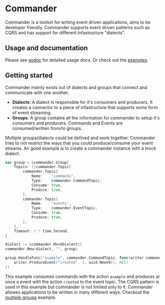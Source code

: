 # Commander

Commander is a toolset for writing event driven applications, aims to be developer friendly. Commander supports event driven patterns such as CQRS and has support for different infastructure "dialects".

## Usage and documentation

Please see [godoc](https://godoc.org/github.com/jeroenrinzema/commander) for detailed usage docs. Or check out the [examples](https://github.com/jeroenrinzema/commander/tree/master/examples).

## Getting started

Commander mainly exists out of dialects and groups that connect and communicate with one another.

- **Dialects**: A dialect is responsible for it's consumers and producers. It creates a connector to a piece of infastructure that supports some form of event streaming.
- **Groups**: A group contains all the information for commander to setup it's consumers and producers. Commands and Events are consumed/written from/to groups.

Multiple groups/dialects could be defined and work together. Commander tries to not restrict the ways that you could produce/consume your event streams.
An good example is to create a commander instance with a mock dialect.

```go
var group = &commander.Group{
	Topics: []commander.Topic{
		commander.Topic{
			Name:    "commands",
			Type:    commander.CommandTopic,
			Consume: true,
			Produce: true,
		},
		commander.Topic{
			Name:    "events",
			Type:    commander.EventTopic,
			Consume: true,
			Produce: true,
		},
	},
	Timeout: 5 * time.Second,
}

dialect := &commander.MockDialect{}
commander.New(dialect, "", group)

group.HandleFunc("example", commander.CommandTopic, func(writer commander.ResponseWriter, message interface{}) {
	writer.ProduceEvent("created", 1, uuid.NewV4(), nil)
})
```

This example consumes commands with the action `example` and produces at once a event with the action `created` to the event topic.
The CQRS pattern is used in this example but commander is not limited only to it. Commander allowes applications to be written in many different ways.
Checkout the [multiple groups](https://github.com/jeroenrinzema/commander/tree/master/examples/multiple-groups) example.
